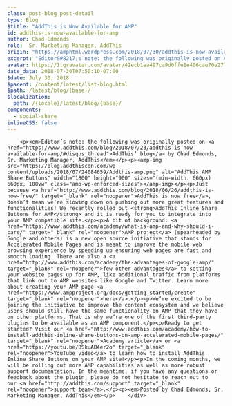 ```yaml
---
class: post-blog post-detail
type: Blog
$title: "AddThis is Now Available for AMP"
id: addthis-is-now-available-for-amp
author: Chad Edmonds
role:  Sr. Marketing Manager, AddThis
origin: "https://amphtml.wordpress.com/2018/07/30/addthis-is-now-available-for-amp/amp/"
excerpt: "Editor&#8217;s note: the following was originally posted on AddThis&#8217; blog by Chad Edmonds, Sr. Marketing Manager, AddThis Just because AddThis is now free, doesn’t mean we’re slowing down on pushing out more great features and functionalities! We recently rolled out AddThis Inline Share Buttons for AMP and it is ready for you to integrate into your AMP compatible [&#8230;]"
avatar: https://1.gravatar.com/avatar/42ecb1ea497ca9d0ffe1e406cae70e27?s=96&d=identicon&r=G
date_data: 2018-07-30T07:50:10-07:00
$date: July 30, 2018
$parent: /content/latest/list-blog.html
$path: /latest/blog/{base}/
$localization:
  path: /{locale}/latest/blog/{base}/
components:
  - social-share
inlineCSS: false
---
```


<div class="amp-wp-article-content">

		<p><em>Editor’s note: the following was originally posted on <a href="https://www.addthis.com/blog/2018/07/23/addthis-is-now-available-for-amp/#disqus_thread">AddThis’ blog</a> by Chad Edmonds, Sr. Marketing Manager, AddThis</em></p><p><amp-img src="https://blog.addthiscdn.com/wp-content/uploads/2018/07/24084659/Addthis-amp.png" alt="AddThis AMP Share Buttons" width="1800" height="900" sizes="(min-width: 660px) 660px, 100vw" class="amp-wp-enforced-sizes"></amp-img></p><p>Just because <a href="http://www.addthis.com/blog/2018/06/26/addthis-is-now-free/" target="_blank" rel="noopener">AddThis is now free</a>, doesn’t mean we’re slowing down on pushing out more great features and functionalities! We recently rolled out <strong>AddThis Inline Share Buttons for AMP</strong> and it is ready for you to integrate into your AMP compatible site.</p><p>A bit of background: <a href="https://www.addthis.com/academy/what-is-amp-and-why-should-i-care/" target="_blank" rel="noopener">AMP project</a> (spearheaded by Google and others) is a new open source initiative that stands for Accelerated Mobile Pages and is meant to improve the mobile web browsing experience by speeding up ensuring web pages are fast and smooth loading. There are also a <a href="http://www.addthis.com/academy/the-advantages-of-google-amp/" target="_blank" rel="noopener">few other advantages</a> to setting your website pages up for AMP, like additional traffic from platforms that link out to AMP websites like Google and Twitter. Learn more about creating your AMP page <a href="https://www.ampproject.org/docs/getting_started/create" target="_blank" rel="noopener">here</a>.</p><p>We’re excited to be joining the initiative to improve the content ecosystem and we believe users should still have the same functionality on AMP that they have on other platforms. That is why we’re one of the first third-party plugins to be available as an AMP component.</p><p>Ready to get started? Visit our <a href="http://www.addthis.com/academy/how-to-install-addthis-inline-share-buttons-on-amp-accelerated-mobile-pages/" target="_blank" rel="noopener">Academy article</a> or <a href="https://youtu.be/BSkuAB4er2o" target="_blank" rel="noopener">YouTube video</a> to learn how to install AddThis Inline Share Buttons on your AMP site!</p><p>In the coming months, we will be rolling out more AMP capabilities as well as more robust support documentation. In the meantime, if you have any questions or feedback about the plugin, please do not hesitate to reach out to our <a href="http://addthis.com/support" target="_blank" rel="noopener">support team</a>.</p><p><em>Posted by Chad Edmonds, Sr. Marketing Manager, AddThis</em></p>	</div>

	

</div>


